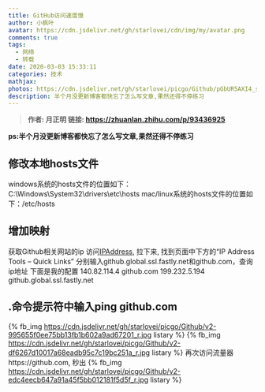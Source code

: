 ```yaml
---
title: GitHub访问速度慢
author: 小枫叶
avatar: https://cdn.jsdelivr.net/gh/starlovei/cdn/img/my/avatar.png
comments: true
tags:
  - 网络
  - 转载
date: 2020-03-03 15:33:11
categories: 技术
mathjax:
photos: https://cdn.jsdelivr.net/gh/starlovei/picgo/Github/pGbUR5AXI4_small.jpg
description: 半个月没更新博客都快忘了怎么写文章,果然还得不停练习
---
```

> **作者: 月正明 链接: https://zhuanlan.zhihu.com/p/93436925**

**ps:半个月没更新博客都快忘了怎么写文章,果然还得不停练习**
## 修改本地hosts文件
windows系统的hosts文件的位置如下：C:\Windows\System32\drivers\etc\hosts
mac/linux系统的hosts文件的位置如下：/etc/hosts
## 增加映射
获取Github相关网站的ip
访问[IPAddress](https://www.ipaddress.com), 拉下来, 找到页面中下方的“IP Address Tools – Quick Links”
分别输入github.global.ssl.fastly.net和github.com，查询ip地址
下面是我的配置
140.82.114.4	github.com
199.232.5.194	github.global.ssl.fastly.net
## .命令提示符中输入ping github.com
{% fb_img https://cdn.jsdelivr.net/gh/starlovei/picgo/Github/v2-995655f0ee75bb13fb1b602a9ad67201_r.jpg listary %}
{% fb_img https://cdn.jsdelivr.net/gh/starlovei/picgo/Github/v2-df6267d10017a68eadb95c7c19bc251a_r.jpg listary %}
再次访问流量器https://github.com, 秒出
{% fb_img https://cdn.jsdelivr.net/gh/starlovei/picgo/Github/v2-edc4eecb647a91a45f5bb012181f5d5f_r.jpg listary %}